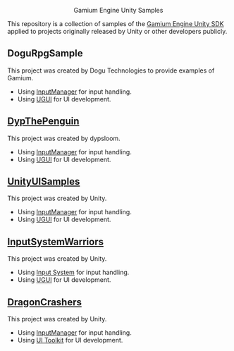 <p align="center">
Gamium Engine Unity Samples
</p>

This repository is a collection of samples of the [Gamium Engine Unity SDK](https://github.com/dogu-team/gamium-engine-unity) applied to projects originally released by Unity or other developers publicly.

## DoguRpgSample

This project was created by Dogu Technologies to provide examples of Gamium.

- Using [InputManager](https://docs.unity3d.com/Manual/class-InputManager.html) for input handling.
- Using [UGUI](https://docs.unity3d.com/2021.3/Documentation/Manual/com.unity.ugui.html) for UI development.

## [DypThePenguin](https://assetstore.unity.com/packages/templates/tutorials/dyp-the-penguin-174519)

This project was created by dypsloom.

- Using [InputManager](https://docs.unity3d.com/Manual/class-InputManager.html) for input handling.
- Using [UGUI](https://docs.unity3d.com/2021.3/Documentation/Manual/com.unity.ugui.html) for UI development.

## [UnityUISamples](https://assetstore.unity.com/packages/essentials/ui-samples-25468)

This project was created by Unity.

- Using [InputManager](https://docs.unity3d.com/Manual/class-InputManager.html) for input handling.
- Using [UGUI](https://docs.unity3d.com/2021.3/Documentation/Manual/com.unity.ugui.html) for UI development.

## [InputSystemWarriors](https://github.com/UnityTechnologies/InputSystem_Warriors)

This project was created by Unity.

- Using [Input System](https://docs.unity3d.com/Packages/com.unity.inputsystem@latest) for input handling.
- Using [UGUI](https://docs.unity3d.com/2021.3/Documentation/Manual/com.unity.ugui.html) for UI development.

## [DragonCrashers](https://assetstore.unity.com/packages/essentials/tutorial-projects/dragon-crashers-2d-sample-project-190721)

This project was created by Unity.

- Using [InputManager](https://docs.unity3d.com/Manual/class-InputManager.html) for input handling.
- Using [UI Toolkit](https://docs.unity3d.com/2021.3/Documentation/Manual/UIElements.html) for UI development.
